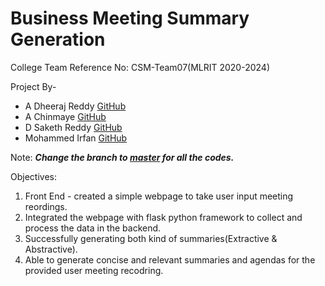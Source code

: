 # Business Meeting Summary Generation

College Team Reference No: CSM-Team07(MLRIT 2020-2024)

Project By-
* A Dheeraj Reddy [GitHub](https://github.com/dheeraj2804)
* A Chinmaye [GitHub](https://github.com/Chinmaye09)
* D Saketh Reddy [GitHub](https://github.com/saketh-dr)
* Mohammed Irfan [GitHub](https://github.com/irfanmd17)

Note: ***Change the branch to [master](https://github.com/dheeraj2804/Business-Meeting-Summary-Generation/tree/master) for all the codes.***

Objectives:
1) Front End - created a simple webpage to take user input meeting reordings. 
2) Integrated the webpage with flask python framework to collect and process the data in the backend.
3) Successfully generating both kind of summaries(Extractive & Abstractive). 
4) Able to generate concise and relevant summaries and agendas for the provided user meeting recodring.
